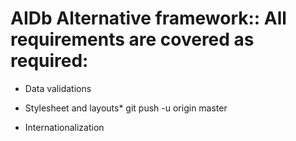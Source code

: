 # AIDb Alternative framework:: All requirements are covered as required:

* Data validations

* Stylesheet and layouts* git push -u origin master

* Internationalization 
